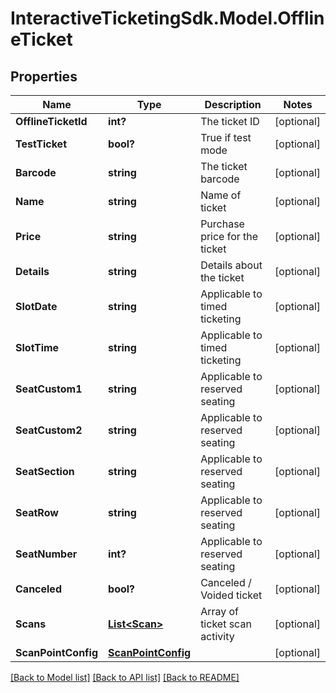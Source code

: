 # InteractiveTicketingSdk.Model.OfflineTicket
## Properties

Name | Type | Description | Notes
------------ | ------------- | ------------- | -------------
**OfflineTicketId** | **int?** | The ticket ID | [optional] 
**TestTicket** | **bool?** | True if test mode | [optional] 
**Barcode** | **string** | The ticket barcode | [optional] 
**Name** | **string** | Name of ticket | [optional] 
**Price** | **string** | Purchase price for the ticket | [optional] 
**Details** | **string** | Details about the ticket | [optional] 
**SlotDate** | **string** | Applicable to timed ticketing | [optional] 
**SlotTime** | **string** | Applicable to timed ticketing | [optional] 
**SeatCustom1** | **string** | Applicable to reserved seating | [optional] 
**SeatCustom2** | **string** | Applicable to reserved seating | [optional] 
**SeatSection** | **string** | Applicable to reserved seating | [optional] 
**SeatRow** | **string** | Applicable to reserved seating | [optional] 
**SeatNumber** | **int?** | Applicable to reserved seating | [optional] 
**Canceled** | **bool?** | Canceled / Voided ticket | [optional] 
**Scans** | [**List&lt;Scan&gt;**](Scan.md) | Array of ticket scan activity | [optional] 
**ScanPointConfig** | [**ScanPointConfig**](ScanPointConfig.md) |  | [optional] 

[[Back to Model list]](../README.md#documentation-for-models) [[Back to API list]](../README.md#documentation-for-api-endpoints) [[Back to README]](../README.md)

